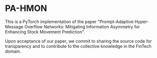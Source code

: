 # PA-HMON

This is a PyTorch implementation of the paper "Prompt-Adaptive Hyper-Message Overflow Networks: Mitigating Information Asymmetry for Enhancing Stock Movement Prediction".

Upon acceptance of our paper, we commit to sharing the source code for transparency and to contribute to the collective knowledge in the FinTech domain. 
